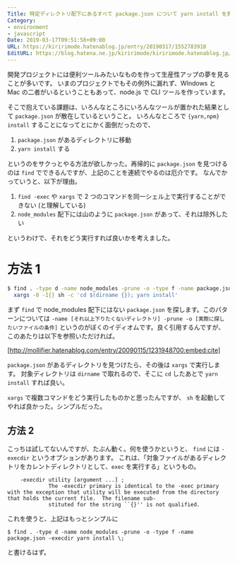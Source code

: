 ```yaml
---
Title: 特定ディレクトリ配下にあるすべて package.json について yarn install を実行する。ただし node_modules 配下のものは除く
Category:
- environment
- javascript
Date: 2019-03-17T09:51:58+09:00
URL: https://kiririmode.hatenablog.jp/entry/20190317/1552783918
EditURL: https://blog.hatena.ne.jp/kiririmode/kiririmode.hatenablog.jp/atom/entry/17680117126994833838
---
```


開発プロジェクトには便利ツールみたいなものを作って生産性アップの夢を見ることが多いです。
いまのプロジェクトでもその例外に漏れず、WIndows と Mac の二者がいるということもあって、node.js で CLI ツールを作っています。

そこで抱えている課題は、いろんなところにいろんなツールが置かれた結果として `package.json` が散在しているということ。
いろんなところで `{yarn,npm} install` することになってとにかく面倒だったので、

1. `package.json` があるディレクトリに移動
2. `yarn install` する

というのをサクっとやる方法が欲しかった。再帰的に `package.json` を見つけるのは `find` でできるんですが、上記のことを連続でやるのは厄介です。 なんでかっていうと、以下が理由。

1. `find -exec` や `xargs` で 2 つのコマンドを同一シェル上で実行することができない (と理解している)
2. `node_modules` 配下には山のように `package.json` があって、それは除外したい

というわけで、それをどう実行すれば良いかを考えました。

# 方法 1

```bash
$ find . -type d -name node_modules -prune -o -type f -name package.json -print0 | 
  xargs -0 -I{} sh -c 'cd $(dirname {}); yarn install'
```

まず `find` で node_modules 配下にはない `package.json` を探します。このパターンについては `-name [それ以上下りたくないディレクトリ] -prune -o [実際に探したいファイルの条件]` というのがぼくのイディオムです。良く引用するんですが、このあたりは以下を参照いただければ。

[http://mollifier.hatenablog.com/entry/20090115/1231948700:embed:cite]

`package.json` があるディレクトリを見つけたら、その後は `xargs` で実行します。
対象ディレクトリは `dirname` で取れるので、そこに `cd` したあとで `yarn install` すれば良い。

`xargs` で複数コマンドをどう実行したものかと思ったんですが、 `sh` を起動してやれば良かった。シンプルだった。

## 方法 2

こっちは試してないんですが、たぶん動く。何を使うかというと、 `find` には `-execdir` というオプションがあります。
これは、「対象ファイルがあるディレクトリをカレントディレクトリとして、`exec` を実行する」というもの。

```
    -execdir utility [argument ...] ;
             The -execdir primary is identical to the -exec primary with the exception that utility will be executed from the directory that holds the current file.  The filename sub-
             stituted for the string ``{}'' is not qualified.
```

これを使うと、上記はもっとシンプルに

```
$ find . -type d -name node_modules -prune -o -type f -name package.json -execdir yarn install \;
```

と書けるはず。
